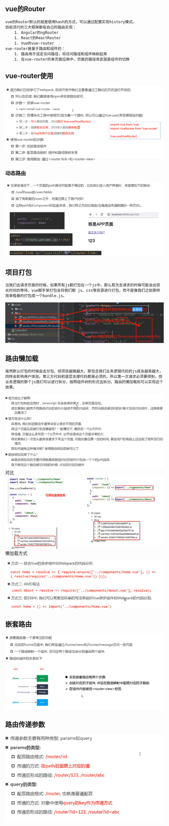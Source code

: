 ## vue的Router
    vue的Router默认的就是使用hash的方式，可以通过配置实现history模式。
    目前流行的三大框架都有自己的路由实现：
        1. Angular的ngRouter
        1. React的ReactRouter
        1. Vue的vue-router
    vue-router是基于路由和组件的：
        1. 路由用于设定访问路径，将访问路径和组件映射起来
        1. 在vue-router的单页面应用中，页面的路径改变就是组件的切换
## vue-router使用
![img_21.png](img_21.png)
### 动态路由
![img_16.png](img_16.png)
## 项目打包
    当我们去请求页面的时候，如果所有js都打包在一个js中，那么首次去请求的时候可能会出现长时间的等待，vue脚手架打包会将我们都 js、css等资源进行打包，而不是像我们之前那样简单粗暴的打包成一个bundle.js。
![img_22.png](img_22.png)    
## 路由懒加载
    虽然默认打包的时候会去分包，但项目越做越大，那包含我们业务逻辑代码的js就会越来越大，同样会影响用户体验。第三方代码和底层支撑代码都是必须的，所以第一次请求必须要得到，但业务逻辑的那个js我们可以进行拆分，按照组件树的形式去拆分。路由的懒加载则可以实现这个效果。
![img_20.png](img_20.png)    
    对比
![img_23.png](img_23.png)
    懒加载方式    
![img_24.png](img_24.png)
## 嵌套路由
![img_25.png](img_25.png)
## 路由传递参数
![img_26.png](img_26.png)